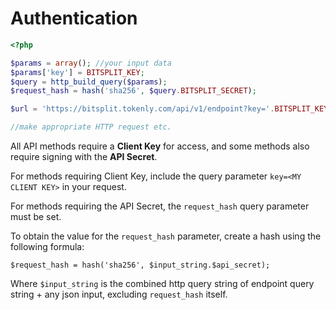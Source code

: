 # Authentication

```php
<?php

$params = array(); //your input data
$params['key'] = BITSPLIT_KEY;
$query = http_build_query($params);
$request_hash = hash('sha256', $query.BITSPLIT_SECRET);

$url = 'https://bitsplit.tokenly.com/api/v1/endpoint?key='.BITSPLIT_KEY.'&request_hash='.$request_hash;

//make appropriate HTTP request etc.

```

All API methods require a **Client Key** for access, and some methods also require
 signing with the  **API Secret**.

For methods requiring Client Key, include the query parameter ```key=<MY CLIENT KEY>``` in your request.

For methods requiring the API Secret, the ```request_hash``` query parameter must be set.

To obtain the value for the ```request_hash``` parameter, create a hash using the following formula:

``` $request_hash = hash('sha256', $input_string.$api_secret); ```

Where ```$input_string``` is the combined http query string of endpoint query string + any json input, excluding ```request_hash``` itself.

